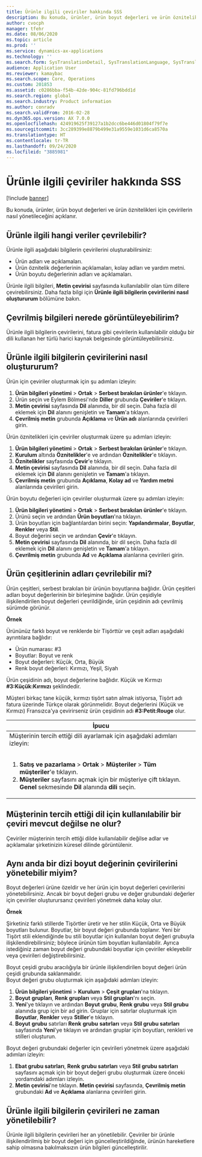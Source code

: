```yaml
---
title: Ürünle ilgili çeviriler hakkında SSS
description: Bu konuda, ürünler, ürün boyut değerleri ve ürün öznitelikleri için çevirilerin nasıl yönetileceğini açıklanır.
author: cvocph
manager: tfehr
ms.date: 08/06/2020
ms.topic: article
ms.prod: ''
ms.service: dynamics-ax-applications
ms.technology: ''
ms.search.form: SysTranslationDetail, SysTranslationLanguage, SysTranslationList, EcoResProductListPage, EcoResProductVariants, EcoResProductDetailsExtended, EcoResProductCreate, EcoResProductDetails, RetailSizeGroupTable, RetailStyleGroupTable, RetailColorGroupTable, PCTranslationLanguageLookup, EcoResProductCategory
audience: Application User
ms.reviewer: kamaybac
ms.search.scope: Core, Operations
ms.custom: 201853
ms.assetid: c0286bba-f54b-42de-904c-81fd796bdd1d
ms.search.region: global
ms.search.industry: Product information
ms.author: conradv
ms.search.validFrom: 2016-02-28
ms.dyn365.ops.version: AX 7.0.0
ms.openlocfilehash: 424919625f39127a1b2dcc6be446d01804f79f7e
ms.sourcegitcommit: 3cc289399e8879b499e31a9559e1031d6ca8570a
ms.translationtype: HT
ms.contentlocale: tr-TR
ms.lasthandoff: 09/24/2020
ms.locfileid: "3885981"
---
```

# <a name="product-related-translations-faq"></a>Ürünle ilgili çeviriler hakkında SSS

[!include [banner](../includes/banner.md)]

Bu konuda, ürünler, ürün boyut değerleri ve ürün öznitelikleri için çevirilerin nasıl yönetileceğini açıklanır. 

<a name="what-product-related-data-can-be-translated"></a>Ürünle ilgili hangi veriler çevrilebilir?
--------------------------------------------

Ürünle ilgili aşağıdaki bilgilerin çevirilerini oluşturabilirsiniz:
-   Ürün adları ve açıklamaları.
-   Ürün öznitelik değerlerinin açıklamaları, kolay adları ve yardım metni.
-   Ürün boyutu değerlerinin adları ve açıklamaları.

Ürünle ilgili bilgileri, **Metin çevirisi** sayfasında kullanılabilir olan tüm dillere çevirebilirsiniz. Daha fazla bilgi için **Ürünle ilgili bilgilerin çevirilerini nasıl oluştururum** bölümüne bakın.

## <a name="where-can-i-view-the-translated-information"></a>Çevrilmiş bilgileri nerede görüntüleyebilirim?
Ürünle ilgili bilgilerin çevirilerini, fatura gibi çevirilerin kullanılabilir olduğu bir dili kullanan her türlü harici kaynak belgesinde görüntüleyebilirsiniz.

## <a name="how-do-i-create-translations-for-product-related-information"></a>Ürünle ilgili bilgilerin çevirilerini nasıl oluştururum?
Ürün için çeviriler oluşturmak için şu adımları izleyin:
1.  **Ürün bilgileri yönetimi** &gt; **Ortak** &gt; **Serbest bırakılan ürünler**'e tıklayın.
2.  Ürün seçin ve Eylem Bölmesi'nde **Diller** grubunda **Çeviriler**'e tıklayın.
3.  **Metin çevirisi** sayfasında **Dil** alanında, bir dil seçin. Daha fazla dil eklemek için **Dil** alanını genişletin ve **Tamam**'a tıklayın.
4.  **Çevrilmiş metin** grubunda **Açıklama** ve **Ürün adı** alanlarında çevirileri girin.

Ürün öznitelikleri için çeviriler oluşturmak üzere şu adımları izleyin:
1.  **Ürün bilgileri yönetimi** &gt; **Ortak** &gt; **Serbest bırakılan ürünler**'e tıklayın.
2.  **Kurulum** altında **Öznitelikler**'e ve ardından **Öznitelikler**'e tıklayın.
3.  **Öznitelikler** sayfasında **Çevir**'e tıklayın.
4.  **Metin çevirisi** sayfasında **Dil** alanında, bir dil seçin. Daha fazla dil eklemek için **Dil** alanını genişletin ve **Tamam**'a tıklayın.
5.  **Çevrilmiş metin** grubunda **Açıklama**, **Kolay ad** ve **Yardım metni** alanlarında çevirileri girin.

Ürün boyutu değerleri için çeviriler oluşturmak üzere şu adımları izleyin:
1.  **Ürün bilgileri yönetimi** &gt; **Ortak** &gt; **Serbest bırakılan ürünler**'e tıklayın.
2.  Ürünü seçin ve ardından **Ürün boyutları**'na tıklayın.
3.  Ürün boyutları için bağlantılardan birini seçin: **Yapılandırmalar**, **Boyutlar**, **Renkler** veya **Stil**.
4.  Boyut değerini seçin ve ardından **Çevir**'e tıklayın.
5.  **Metin çevirisi** sayfasında **Dil** alanında, bir dil seçin. Daha fazla dil eklemek için **Dil** alanını genişletin ve **Tamam**'a tıklayın.
6.  **Çevrilmiş metin** grubunda **Ad** ve **Açıklama** alanlarına çevirileri girin.

## <a name="can-the-names-of-product-variants-be-translated"></a>Ürün çeşitlerinin adları çevrilebilir mi?
Ürün çeşitleri, serbest bırakılan bir ürünün boyutlarına bağlıdır. Ürün çeşitleri adları boyut değerlerinin bir birleşimine bağlıdır. Ürün çeşidiyle ilişkilendirilen boyut değerleri çevrildiğinde, ürün çeşidinin adı çevrilmiş sürümde görünür.  

**Örnek**  

Ürününüz farklı boyut ve renklerde bir Tişörttür ve çeşit adları aşağıdaki ayrıntılara bağlıdır:
-   Ürün numarası: \#3
-   Boyutlar: Boyut ve renk
-   Boyut değerleri: Küçük, Orta, Büyük
-   Renk boyut değerleri: Kırmızı, Yeşil, Siyah

Ürün çeşidinin adı, boyut değerlerine bağlıdır. Küçük ve Kırmızı **\#3:Küçük:Kırmızı** şeklindedir.  

Müşteri birkaç tane küçük, kırmızı tişört satın almak istiyorsa, Tişört adı fatura üzerinde Türkçe olarak görünmelidir. Boyut değerlerini (Küçük ve Kırmızı) Fransızca'ya çevirirseniz ürün çeşidinin adı **\#3:Petit:Rouge** olur.
<table>
<colgroup>
<col width="100%" />
</colgroup>
<thead>
<tr class="header">
<th><strong>İpucu</strong></th>
</tr>
</thead>
<tbody>
<tr class="odd">
<td>Müşterinin tercih ettiği dili ayarlamak için aşağıdaki adımları izleyin:
<ol><br/><li><strong>Satış ve pazarlama</strong> &gt; <strong>Ortak</strong> &gt; <strong>Müşteriler</strong> &gt; <strong>Tüm</strong> <strong>müşteriler</strong>'e tıklayın.</li>
<li><strong>Müşteriler</strong> sayfasını açmak için bir müşteriye çift tıklayın. <strong>Genel</strong> sekmesinde <strong>Dil</strong> alanında <strong>dili</strong> seçin.</li>
</ol></td>
</tr>
</tbody>
</table>

## <a name="what-happens-if-a-customer-has-a-preferred-language-for-which-no-translations-are-available"></a>Müşterinin tercih ettiği dil için kullanılabilir bir çeviri mevcut değilse ne olur?
Çeviriler müşterinin tercih ettiği dilde kullanılabilir değilse adlar ve açıklamalar şirketinizin küresel dilinde görüntülenir.

## <a name="can-i-manage-translations-for-a-series-of-dimension-values-at-the-same-time"></a>Aynı anda bir dizi boyut değerinin çevirilerini yönetebilir miyim?
Boyut değerleri ürüne özeldir ve her ürün için boyut değerleri çevirilerini yönetebilirsiniz. Ancak bir boyut değeri grubu ve değer grubundaki değerler için çeviriler oluşturursanız çevirileri yönetmek daha kolay olur.   

**Örnek**  

Şirketiniz farklı stillerde Tişörtler üretir ve her stilin Küçük, Orta ve Büyük boyutları bulunur. Boyutlar, bir boyut değeri grubunda toplanır. Yeni bir Tişört stili eklendiğinde bu stili boyutlar için kullanılan boyut değeri grubuyla ilişkilendirebilirsiniz; böylece ürünün tüm boyutları kullanılabilir. Ayrıca istediğiniz zaman boyut değeri grubundaki boyutlar için çeviriler ekleyebilir veya çevirileri değiştirebilirsiniz.  

Boyut çeşidi grubu aracılığıyla bir ürünle ilişkilendirilen boyut değeri ürün çeşidi grubunda saklanmalıdır.   
Boyut değeri grubu oluşturmak için aşağıdaki adımları izleyin:
1.  **Ürün bilgileri yönetimi** &gt; **Kurulum** &gt; **Çeşit grupları**'na tıklayın.
2.  **Boyut** **grupları**, **Renk grupları** veya **Stil grupları**'nı seçin.
3.  **Yeni**'ye tıklayın ve ardından **Boyut** **grubu**, **Renk grubu** veya **Stil grubu** alanında grup için bir ad girin. Gruplar için satırlar oluşturmak için **Boyutlar**, **Renkler** veya **Stiller**'e tıklayın.
4.  **Boyut** **grubu** satırları **Renk** **grubu** **satırları** veya **Stil grubu satırları** sayfasında **Yeni**'ye tıklayın ve ardından gruplar için boyutları, renkleri ve stilleri oluşturun.

Boyut değeri grubundaki değerler için çevirileri yönetmek üzere aşağıdaki adımları izleyin:
1.  **Ebat grubu satırları**, **Renk grubu satırları** veya **Stil grubu satırları** sayfasını açmak için bir boyut değeri grubu oluşturmak üzere önceki yordamdaki adımları izleyin.
2.  **Metin çevirisi**'ne tıklayın. **Metin çevirisi** sayfasında, **Çevrilmiş metin** grubundaki **Ad** ve **Açıklama** alanlarına çevirileri girin.

## <a name="when-can-translations-of-product-related-information-be-managed"></a>Ürünle ilgili bilgilerin çevirileri ne zaman yönetilebilir?
Ürünle ilgili bilgilerin çevirileri her an yönetilebilir. Çeviriler bir ürünle ilişkilendirilmiş bir boyut değeri için güncelleştirildiğinde, ürünün hareketlere sahip olmasına bakılmaksızın ürün bilgileri güncelleştirilir.





